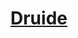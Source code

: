 ﻿---
!LinkItem
Link: druid_hd.md
NameLink: <!--NameLink-->[Druide](hd_druid.md)<!--/NameLink-->
Id: classes_hd.md#druide
ParentLink: classes_hd.md#classes
Name: Druide
ParentName: Classes
AltName: '[Druid](#)'
Attributes: {}
AttributesDictionary: >+
  {}

---




# [Druide](hd_druid.md)



